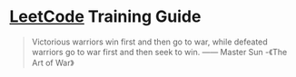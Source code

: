 # [LeetCode][1] Training Guide  

> Victorious warriors win first and then go to war, while defeated warriors go to war first and then seek to win.  —— Master Sun -《The Art of War》

[1]:	https://leetcode.com/problemset/algorithms/